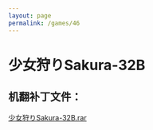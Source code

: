 ```yaml
---
layout: page
permalink: /games/46
---
```



# 少女狩りSakura-32B

## 机翻补丁文件：

[少女狩りSakura-32B.rar](../resources/%E5%B0%91%E5%A5%B3%E7%8B%A9%E3%82%8ASakura-32B.rar)

 


